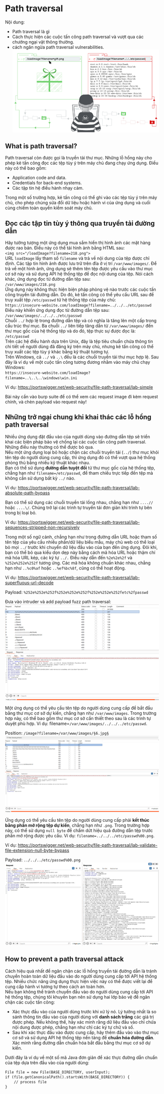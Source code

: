 # Path traversal
Nội dung: 
- Path traversal là gì
- Cách thực hiện các cuộc tấn công path traversal và vượt qua các chướng ngại vật thông thường.
- cách ngăn ngừa path traversal vulnerabilities.
![alt text](image.png)

## What is path traversal?
Path traversal còn được gọi là truyền tải thư mục. Những lỗ hổng này cho phép kẻ tấn công đọc các tệp tùy ý trên máy chủ đang chạy ứng dụng. Điều này có thể bao gồm:
- Application code and data.
- Credentials for back-end systems.
- Các tập tin hệ điều hành nhạy cảm.

Trong một số trường hợp, kẻ tấn công có thể ghi vào các tệp tùy ý trên máy chủ, cho phép chúng sửa đổi dữ liệu hoặc hành vi của ứng dụng và cuối cùng chiếm toàn quyền kiểm soát máy chủ.

## Đọc các tập tin tùy ý thông qua truyền tải đường dẫn
Hãy tưởng tượng một ứng dụng mua sắm hiển thị hình ảnh các mặt hàng được rao bán. Điều này có thể tải hình ảnh bằng HTML sau:\
`<img src="/loadImage?filename=218.png">`\
URL `loadImage` lấy tham số `filename` và trả về nội dung của tệp được chỉ định. Các tập tin hình ảnh được lưu trữ trên đĩa ở vị trí `/var/www/images/`. Để trả về một hình ảnh, ứng dụng sẽ thêm tên tệp được yêu cầu vào thư mục cơ sở này và sử dụng API hệ thống tệp để đọc nội dung của tệp. Nói cách khác, ứng dụng đọc từ đường dẫn tệp sau:\
`/var/www/images/218.png`\
Ứng dụng này không thực hiện biện pháp phòng vệ nào trước các cuộc tấn công truyền tải đường dẫn. Do đó, kẻ tấn công có thể yêu cầu URL sau để truy xuất tệp `/etc/passwd` từ hệ thống tệp của máy chủ:\
`https://insecure-website.com/loadImage?filename=../../../etc/passwd`\
Điều này khiến ứng dụng đọc từ đường dẫn tệp sau:\
`/var/www/images/../../../etc/passwd`\
Chuỗi `../` hợp lệ trong đường dẫn tệp và có nghĩa là tăng lên một cấp trong cấu trúc thư mục. Ba chuỗi `../` liên tiếp tăng dần từ `/var/www/images/` đến thư mục gốc của hệ thống tệp và do đó, tệp thực sự được đọc là: `/etc/passwd`\
Trên các hệ điều hành dựa trên Unix, đây là tệp tiêu chuẩn chứa thông tin chi tiết về người dùng đã đăng ký trên máy chủ, nhưng kẻ tấn công có thể truy xuất các tệp tùy ý khác bằng kỹ thuật tương tự.\
Trên Windows, cả `../` và `..\` đều là các chuỗi truyền tải thư mục hợp lệ. Sau đây là ví dụ về một cuộc tấn công tương đương nhằm vào máy chủ chạy Windows:\
`https://insecure-website.com/loadImage?filename=..\..\..\windows\win.ini`

Ví dụ: https://portswigger.net/web-security/file-path-traversal/lab-simple

Bài này cần vào burp suite để có thể xem các request image đi kèm request chính, và chèn payload vào request này!

## Những trở ngại chung khi khai thác các lỗ hổng path traversal
Nhiều ứng dụng đặt đầu vào của người dùng vào đường dẫn tệp sẽ triển khai các biện pháp bảo vệ chống lại các cuộc tấn công path traversal. Những điều này thường có thể được bỏ qua.\
Nếu một ứng dụng loại bỏ hoặc chặn các chuỗi truyền tải (`../`) thư mục khỏi tên tệp do người dùng cung cấp, thì ứng dụng đó có thể vượt qua hệ thống phòng thủ bằng nhiều kỹ thuật khác nhau.\
Bạn có thể sử dụng **đường dẫn tuyệt đối** từ thư mục gốc của hệ thống tệp, chẳng hạn như `filename=/etc/passwd`, để tham chiếu trực tiếp đến tệp mà không cần sử dụng bất kỳ `../` nào.

Ví dụ: https://portswigger.net/web-security/file-path-traversal/lab-absolute-path-bypass

Bạn có thể sử dụng các chuỗi truyền tải lồng nhau, chẳng hạn như `....//` hoặc `....\/`. Chúng trở lại các trình tự truyền tải đơn giản khi trình tự bên trong bị loại bỏ.

Ví dụ: https://portswigger.net/web-security/file-path-traversal/lab-sequences-stripped-non-recursively

Trong một số ngữ cảnh, chẳng hạn như trong đường dẫn URL hoặc tham số tên tệp của yêu cầu nhiều phần/dữ liệu biểu mẫu, máy chủ web có thể loại bỏ mọi `../` trước khi chuyển dữ liệu đầu vào của bạn đến ứng dụng. Đôi khi, bạn có thể bỏ qua kiểu dọn dẹp này bằng cách mã hóa URL hoặc thậm chí mã hóa URL kép, các ký tự `../.` Điều này dẫn đến `%2e%2e%2f` và `%252e%252e%252f` tương ứng. Các mã hóa không chuẩn khác nhau, chẳng hạn như `..%c0%af` hoặc `..%ef%bc%8f`, cũng có thể hoạt động.

Ví dụ: https://portswigger.net/web-security/file-path-traversal/lab-superfluous-url-decode

Payload: `%252e%252e%252f%252e%252e%252f%252e%252e%252fetc%2fpasswd`

Đưa vào intruder và add payload fuzz path traversal: 
![alt text](image-1.png)

Một ứng dụng có thể yêu cầu tên tệp do người dùng cung cấp để bắt đầu bằng thư mục cơ sở dự kiến, chẳng hạn như `/var/www/images`. Trong trường hợp này, có thể bao gồm thư mục cơ sở cần thiết theo sau là các trình tự duyệt phù hợp. Ví dụ: filename=`/var/www/images/../../../etc/passwd`.

Position: `/image?filename=/var/www/images/§6.jpg§`
![alt text](image-2.png)

Ứng dụng có thể yêu cầu tên tệp do người dùng cung cấp phải **kết thúc bằng phần mở rộng tệp dự kiến**, chẳng hạn như `.png`. Trong trường hợp này, có thể sử dụng `null byte` để chấm dứt hiệu quả đường dẫn tệp trước phần mở rộng được yêu cầu. Ví dụ: `filename=../../../etc/passwd%00.png`.

Ví dụ: https://portswigger.net/web-security/file-path-traversal/lab-validate-file-extension-null-byte-bypass

Payload: `../../../etc/passwd%00.png`
![alt text](image-3.png)

## How to prevent a path traversal attack
Cách hiệu quả nhất để ngăn chặn các lỗ hổng truyền tải đường dẫn là tránh chuyển hoàn toàn dữ liệu đầu vào do người dùng cung cấp tới API hệ thống tệp. Nhiều chức năng ứng dụng thực hiện việc này có thể được viết lại để cung cấp hành vi tương tự theo cách an toàn hơn.\
Nếu bạn không thể tránh chuyển đầu vào do người dùng cung cấp tới API hệ thống tệp, chúng tôi khuyên bạn nên sử dụng hai lớp bảo vệ để ngăn chặn các cuộc tấn công:
- Xác thực đầu vào của người dùng trước khi xử lý nó. Lý tưởng nhất là so sánh thông tin đầu vào của người dùng với **danh sách trắng** các giá trị được phép. Nếu không thể, hãy xác minh rằng dữ liệu đầu vào chỉ chứa nội dung được phép, chẳng hạn như chỉ các ký tự chữ và số.
- Sau khi xác thực đầu vào được cung cấp, hãy thêm đầu vào vào thư mục cơ sở và sử dụng API hệ thống tệp nền tảng để **chuẩn hóa đường dẫn**. Xác minh rằng đường dẫn chuẩn hóa bắt đầu bằng thư mục cơ sở dự kiến.

Dưới đây là ví dụ về một số mã Java đơn giản để xác thực đường dẫn chuẩn của tệp dựa trên đầu vào của người dùng:
```
File file = new File(BASE_DIRECTORY, userInput);
if (file.getCanonicalPath().startsWith(BASE_DIRECTORY)) {
    // process file
}
```


